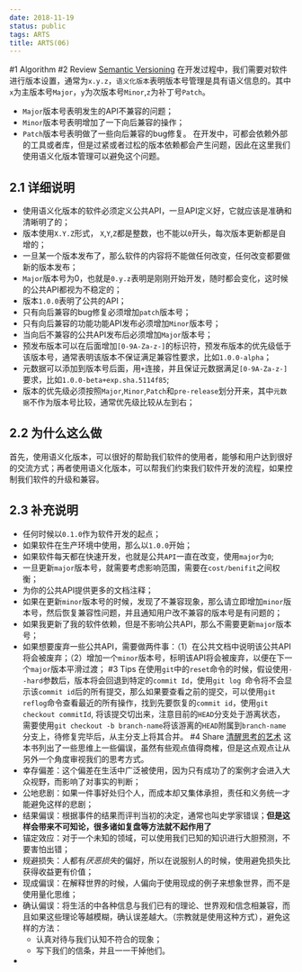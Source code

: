 ```yaml
---
date: 2018-11-19
status: public
tags: ARTS
title: ARTS(06)
---
```

#1 Algorithm
#2 Review
[Semantic Versioning](https://semver.org/)
在开发过程中，我们需要对软件进行版本设置，通常为`x.y.z`，`语义化版本`表明版本号管理是具有语义信息的。其中`x`为主版本号`Major`，`y`为次版本号`Minor`,`z`为补丁号`Patch`。
- `Major`版本号表明发生的API不兼容的问题；
- `Minor`版本号表明增加了一下向后兼容的操作；
- `Patch`版本号表明做了一些向后兼容的bug修复。
在开发中，可都会依赖外部的工具或者库，但是过紧或者过松的版本依赖都会产生问题，因此在这里我们使用语义化版本管理可以避免这个问题。
## 2.1 详细说明
- 使用语义化版本的软件必须定义公共API，一旦API定义好，它就应该是准确和清晰明了的；
- 版本使用`X.Y.Z`形式， `X`,`Y`,`Z`都是整数，也不能以`0`开头，每次版本更新都是自增的；
- 一旦某一个版本发布了，那么软件的内容将不能做任何改变，任何改变都要做新的版本发布；
- `Major`版本号为0，也就是`0.y.z`表明是刚刚开始开发，随时都会变化，这时候的公共API都视为不稳定的；
- 版本`1.0.0`表明了公共的API；
- 只有向后兼容的bug修复必须增加`patch`版本号；
- 只有向后兼容的功能功能API发布必须增加`Minor`版本号；
- 当向后不兼容的公共API发布后必须增加`Major`版本号；
- 预发布版本可以在后面增加`[0-9A-Za-z-]`的标识符，预发布版本的优先级低于该版本号，通常表明该版本不保证满足兼容性要求，比如`1.0.0-alpha`；
- 元数据可以添加到版本号后面，用`+`连接，并且保证元数据满足`[0-9A-Za-z-]`要求，比如`1.0.0-beta+exp.sha.5114f85`;
- 版本的优先级必须按照`Major`,`Minor`,`Patch`和`pre-release`划分开来，其中`元数据`不作为版本号比较，通常优先级比较从左到右；

##  2.2 为什么这么做
首先，使用语义化版本，可以很好的帮助我们软件的使用者，能够和用户达到很好的交流方式；再者使用语义化版本，可以帮我们约束我们软件开发的流程，如果控制我们软件的升级和兼容。

## 2.3 补充说明
- 任何时候以`0.1.0`作为软件开发的起点；
- 如果软件在生产环境中使用，那么以`1.0.0`开始；
- 如果软件每天都在快速开发，也就是公共`API`一直在改变，使用`major`为`0`;
- 一旦更新`major`版本号，就需要考虑影响范围，需要在`cost/benifit`之间权衡；
- 为你的公共API提供更多的文档注释；
- 如果在更新`minor`版本号的时候，发现了不兼容现象，那么请立即增加`minor`版本号，然后恢复兼容性问题，并且通知用户改不兼容的版本号是有问题的；
- 如果我更新了我的软件依赖，但是不影响公共API，那么不需要更新`major`版本号；
- 如果想要废弃一些公共API，需要做两件事：（1）在公共文档中说明该公共API将会被废弃；（2）增加一个`minor`版本号，标明该API将会被废弃，以便在下一个`major`版本平滑过渡；
#3 Tips
在使用`git`中的`reset`命令的时候，假设使用`--hard`参数后，版本将会回退到特定的`commit Id`，使用`git log `命令将不会显示该`commit id`后的所有提交，那么如果要查看之前的提交，可以使用`git reflog`命令查看最近的所有操作，找到先要恢复的`commit id`，使用`git checkout commitId`, 将该提交切出来，注意目前的`HEAD`分支处于游离状态，需要使用`git checkout -b branch-name`将该游离的`HEAD`附属到`branch-name`分支上，待修复完毕后，从主分支上将其合并。
#4 Share
[清醒思考的艺术](https://book.douban.com/subject/20492550/)
这本书列出了一些思维上一些偏误，虽然有些观点值得商榷，但是这点观点让从另外一个角度审视我们的思考方式。
- 幸存偏差：这个偏差在生活中广泛被使用，因为只有成功了的案例才会进入大众视野，而影响了对事实的判断；
- 公地悲剧：如果一件事好处归个人，而成本却又集体承担，责任和义务统一才能避免这样的悲剧；
- 结果偏误：根据事件的结果而评判当初的决定，通常也叫史学家错误；**但是这样会带来不可知论，很多诸如复盘等方法就不起作用了**
- 锚定效应：对于一个未知的领域，可以使用我们已知的知识进行大胆预测，不要害怕出错；
- 规避损失：人都有*厌恶损失*的偏好，所以在说服别人的时候，使用避免损失比获得收益更有价值；
- 现成偏误：在解释世界的时候，人偏向于使用现成的例子来想象世界，而不是使用量化思维；
- 确认偏误：将生活的中各种信息与我们已有的理论、世界观和信念相兼容，而且如果这些理论等越模糊，确认误差越大。（宗教就是使用这种方式），避免这样的方法：
    - 认真对待与我们认知不符合的现象；
    - 写下我们的信条，并且一一干掉他们。
- 